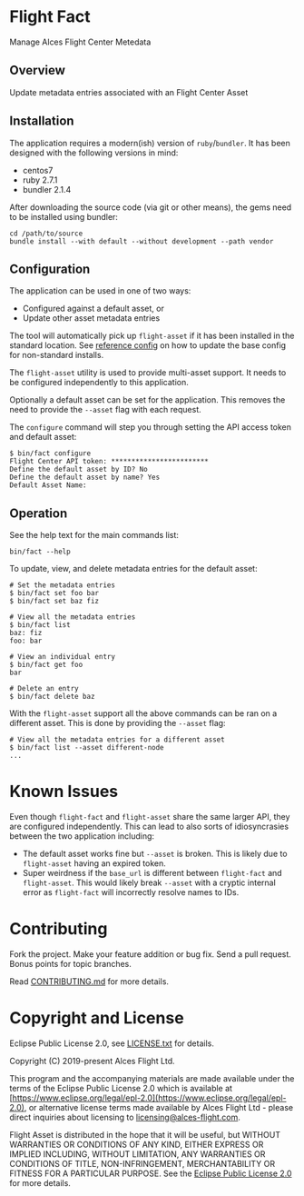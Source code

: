 # Flight Fact

Manage Alces Flight Center Metedata

## Overview

Update metadata entries associated with an Flight Center Asset

## Installation

The application requires a modern(ish) version of `ruby`/`bundler`. It has been designed with the following versions in mind:
* centos7
* ruby 2.7.1
* bundler 2.1.4

After downloading the source code (via git or other means), the gems need to be installed using bundler:

```
cd /path/to/source
bundle install --with default --without development --path vendor
```

## Configuration

The application can be used in one of two ways:
* Configured against a default asset, or
* Update other asset metadata entries

The tool will automatically pick up `flight-asset` if it has been installed in the standard location.
See [reference config](etc/config.reference) on how to update the base config for non-standard installs.

The `flight-asset` utility is used to provide multi-asset support. It needs to be configured independently to this application.

Optionally a default asset can be set for the application. This removes the need to provide the `--asset` flag with each request.

The `configure` command will step you through setting the API access token and default asset:

```
$ bin/fact configure
Flight Center API token: ************************
Define the default asset by ID? No
Define the default asset by name? Yes
Default Asset Name:
```

## Operation

See the help text for the main commands list:

```
bin/fact --help
```

To update, view, and delete metadata entries for the default asset:

```
# Set the metadata entries
$ bin/fact set foo bar
$ bin/fact set baz fiz

# View all the metadata entries
$ bin/fact list
baz: fiz
foo: bar

# View an individual entry
$ bin/fact get foo
bar

# Delete an entry
$ bin/fact delete baz
```

With the `flight-asset` support all the above commands can be ran on a different asset. This is done by providing the `--asset` flag:

```
# View all the metadata entries for a different asset
$ bin/fact list --asset different-node
...
```

# Known Issues

Even though `flight-fact` and `flight-asset` share the same larger API, they are configured independently. This can lead to also sorts of idiosyncrasies between the two application including:
 * The default asset works fine but `--asset` is broken. This is likely due to `flight-asset` having an expired token.
 * Super weirdness if the `base_url` is different between `flight-fact` and `flight-asset`. This would likely break `--asset` with a cryptic internal error as `flight-fact` will incorrectly resolve names to IDs.

# Contributing

Fork the project. Make your feature addition or bug fix. Send a pull
request. Bonus points for topic branches.

Read [CONTRIBUTING.md](CONTRIBUTING.md) for more details.

# Copyright and License

Eclipse Public License 2.0, see [LICENSE.txt](LICENSE.txt) for details.

Copyright (C) 2019-present Alces Flight Ltd.

This program and the accompanying materials are made available under
the terms of the Eclipse Public License 2.0 which is available at
[https://www.eclipse.org/legal/epl-2.0](https://www.eclipse.org/legal/epl-2.0),
or alternative license terms made available by Alces Flight Ltd -
please direct inquiries about licensing to
[licensing@alces-flight.com](mailto:licensing@alces-flight.com).

Flight Asset is distributed in the hope that it will be
useful, but WITHOUT WARRANTIES OR CONDITIONS OF ANY KIND, EITHER
EXPRESS OR IMPLIED INCLUDING, WITHOUT LIMITATION, ANY WARRANTIES OR
CONDITIONS OF TITLE, NON-INFRINGEMENT, MERCHANTABILITY OR FITNESS FOR
A PARTICULAR PURPOSE. See the [Eclipse Public License 2.0](https://opensource.org/licenses/EPL-2.0) for more
details.
